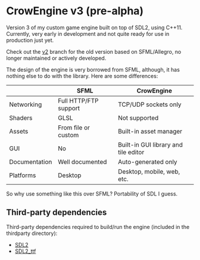 # CrowEngine v3 (pre-alpha)
Version 3 of my custom game engine built on top of SDL2, using C++11. Currently, very early in
development and not quite ready for use in production just yet.

Check out the [v2](https://github.com/kraxarn/crowengine/tree/v2) branch for the old version based
on SFML/Allegro, no longer maintained or actively developed.

The design of the engine is very borrowed from SFML, although, it has nothing else to do with 
the library. Here are some differences:

|               | SFML                  | CrowEngine                           |
| ------------- | --------------------- | ------------------------------------ |
| Networking    | Full HTTP/FTP support | TCP/UDP sockets only                 |
| Shaders       | GLSL                  | Not supported                        |
| Assets        | From file or custom   | Built-in asset manager               |
| GUI           | No                    | Built-in GUI library and tile editor |
| Documentation | Well documented       | Auto-generated only                  |
| Platforms     | Desktop               | Desktop, mobile, web, etc.           |

So why use something like this over SFML? Portability of SDL I guess.

## Third-party dependencies
Third-party dependencies required to build/run the engine (included in the thirdparty directory):
* [SDL2](https://github.com/libsdl-org/SDL)
* [SDL2_ttf](https://github.com/libsdl-org/SDL_ttf)